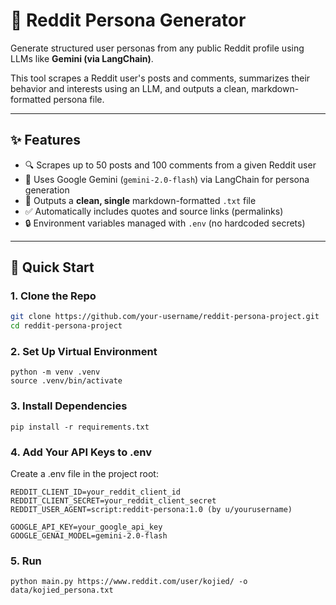 # 🧠 Reddit Persona Generator

Generate structured user personas from any public Reddit profile using LLMs like **Gemini (via LangChain)**.

This tool scrapes a Reddit user's posts and comments, summarizes their behavior and interests using an LLM, and outputs a clean, markdown-formatted persona file.

---

## ✨ Features

- 🔍 Scrapes up to 50 posts and 100 comments from a given Reddit user
- 🧠 Uses Google Gemini (`gemini-2.0-flash`) via LangChain for persona generation
- 📄 Outputs a **clean, single** markdown-formatted `.txt` file
- ✅ Automatically includes quotes and source links (permalinks)
- 🔒 Environment variables managed with `.env` (no hardcoded secrets)

---

## 🚀 Quick Start

### 1. Clone the Repo

```bash
git clone https://github.com/your-username/reddit-persona-project.git
cd reddit-persona-project
```

### 2. Set Up Virtual Environment
```
python -m venv .venv
source .venv/bin/activate  
```

### 3. Install Dependencies
```
pip install -r requirements.txt
```

### 4. Add Your API Keys to .env

Create a .env file in the project root:
```
REDDIT_CLIENT_ID=your_reddit_client_id
REDDIT_CLIENT_SECRET=your_reddit_client_secret
REDDIT_USER_AGENT=script:reddit-persona:1.0 (by u/yourusername)

GOOGLE_API_KEY=your_google_api_key
GOOGLE_GENAI_MODEL=gemini-2.0-flash
```

### 5. Run
```
python main.py https://www.reddit.com/user/kojied/ -o data/kojied_persona.txt
```

